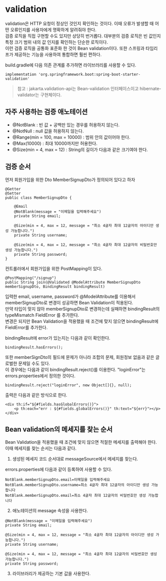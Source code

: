 # validation  

validation은 HTTP 요청이 정상인 것인지 확인하는 것이다. 이때 오류가 발생할 때 어떤 오류인지를 사용자에게 명확하게 알려줘야 한다.  
검증 로직을 직접 구현할 수도 있지만 상당히 번거롭다. 대부분의 검증 로직은 빈 값인지 특정 크기 범위 내의 값 인지를 확인하는 단순한 로직이다.  
이런 검증 로직을 공통화 표준화 한 것이 Bean validation이다. 또한 스프링과 타임리프가 제공하는 기능을 사용하여 통합하면 훨씬 편하다.    

build.gradle에 다음 의존 관계를 추가하면 라이브러리를 사용할 수 있다. 
```
implementation 'org.springframework.boot:spring-boot-starter-validation'
```

> 참고 : jakarta.validation-api는 Bean-validation 인터페이스이고 hibernate-validator는 구현체이다.

## 자주 사용하는 검증 애노테이션

* @NotBlank : 빈 값 + 공백만 있는 경우를 허용하지 않는다.  
* @NotNull : null 값을 허용하지 않는다.  
* @Range(min = 100, max = 10000) : 범위 안의 값이어야 한다.  
* @Max(10000) : 최대 10000까지만 허용한다.  
* @Size(min = 4, max = 12) : String의 길이가 다음과 같은 크기여야 한다.

## 검증 순서

먼저 회원가입을 위한 Dto MemberSignupDto가 정의되어 있다고 하자

```
@Getter
@Setter
public class MemberSignupDto {

    @Email
    @NotBlank(message = "이메일을 입력해주세요")
    private String email;

    @Size(min = 4, max = 12, message = "최소 4글자 최대 12글자의 아이디만 생성 가능합니다.")
    private String username;

    @Size(min = 4, max = 12, message = "최소 4글자 최대 12글자의 비밀번호만 생성 가능합니다.")
    private String password;
}
```

컨트롤러에서 회원가입을 위한 PostMapping이 있다. 
```
@PostMapping("/signup")
public String join(@Validated @ModelAttribute MemberSignupDto memberSignupDto, BindingResult bindingResult)
```
입력한 email, username, password가 @ModelAttribute를 이용해서 memberSignupDto로 변경이 성공하면 Bean Validation이 적용된다.  
만약 타입이 맞지 않아 memberSignupDto로 변경하는데 실패하면 bindingResult의 typeMismatch FieldError 를 추가한다.  
변경은 되지만 Bean Validation을 적용했을 때 조건에 맞지 않으면 bindingResult에 FieldError를 추가한다.  

bindingResult에 error가 있는지는 다음과 같이 확인한다.
```
bindingResult.hasErrors();
```

또한 memberSignDto의 필드에 문제가 아니라 조합의 문제, 회원정보 없음과 같은 글로벌한 문제일 수도 있다.   
이 경우에는 다음과 같이 bindingResult.reject()를 이용한다. "loginError"는 errors.properties에서 정의한 것이다. 
```
bindingResult.reject("loginError", new Object[]{}, null);
```
출력은 다음과 같은 방식으로 한다.  
```
<div th:if="${#fields.hasGlobalErrors()}">
    <p th:each="err : ${#fields.globalErrors()}" th:text="${err}"></p>
</div>
```  

## Bean validation의 메세지를 찾는 순서

Bean Validation을 적용했을 때 조건에 맞지 않으면 적절한 메세지를 출력해야 한다. 이때 메세지를 찾는 순서는 다음과 같다.    

1. 생성된 메세지 코드 순서대로 messageSource에서 메세지를 찾는다.  

errors.properties에 다음과 같이 등록하여 사용할 수 있다.
```
NotBlank.memberSignupDto.email=이메일을 입력해주세요
NotBlank.memberSignupDto.username=최소 4글자 최대 12글자의 아이디만 생성 가능합니다
NotBlank.memberSignupDto.email=최소 4글자 최대 12글자의 비밀번호만 생성 가능합니다
```

2. 애노테이션의 message 속성을 사용한다. 
```
@NotBlank(message = "이메일을 입력해주세요")
private String email;  

@Size(min = 4, max = 12, message = "최소 4글자 최대 12글자의 아이디만 생성 가능합니다.")
private String username;

@Size(min = 4, max = 12, message = "최소 4글자 최대 12글자의 비밀번호만 생성 가능합니다.")
private String password;
```

3. 라이브러리가 제공하는 기본 값을 사용한다.

